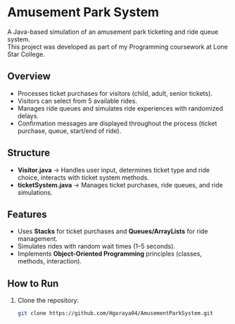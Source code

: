 # Amusement Park System

A Java-based simulation of an amusement park ticketing and ride queue system.  
This project was developed as part of my Programming coursework at Lone Star College.

## Overview
- Processes ticket purchases for visitors (child, adult, senior tickets).  
- Visitors can select from 5 available rides.  
- Manages ride queues and simulates ride experiences with randomized delays.  
- Confirmation messages are displayed throughout the process (ticket purchase, queue, start/end of ride).  

## Structure
- **Visitor.java** → Handles user input, determines ticket type and ride choice, interacts with ticket system methods.  
- **ticketSystem.java** → Manages ticket purchases, ride queues, and ride simulations.  

## Features
- Uses **Stacks** for ticket purchases and **Queues/ArrayLists** for ride management.  
- Simulates rides with random wait times (1–5 seconds).  
- Implements **Object-Oriented Programming** principles (classes, methods, interaction).  

## How to Run
1. Clone the repository:  
   ```bash
   git clone https://github.com/Hgoraya04/AmusementParkSystem.git
